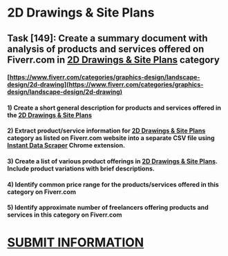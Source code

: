 # 2D Drawings & Site Plans
## Task [149]: Create a summary document with analysis of products and services offered on Fiverr.com in [2D Drawings & Site Plans](https://www.fiverr.com/categories/graphics-design/landscape-design/2d-drawing) category
#### [https://www.fiverr.com/categories/graphics-design/landscape-design/2d-drawing](https://www.fiverr.com/categories/graphics-design/landscape-design/2d-drawing)
#### 1) Create a short general description for products and services offered in the [2D Drawings & Site Plans](https://www.fiverr.com/categories/graphics-design/landscape-design/2d-drawing)
#### 2) Extract product/service information for [2D Drawings & Site Plans](https://www.fiverr.com/categories/graphics-design/landscape-design/2d-drawing) category as listed on Fiverr.com website into a separate CSV file using [Instant Data Scraper](https://chrome.google.com/webstore/detail/instant-data-scraper/ofaokhiedipichpaobibbnahnkdoiiah) Chrome extension.
#### 3) Create a list of various product offerings in [2D Drawings & Site Plans](https://www.fiverr.com/categories/graphics-design/landscape-design/2d-drawing). Include product variations with brief descriptions.
#### 4) Identify common price range for the products/services offered in this category on Fiverr.com
#### 5) Identify approximate number of freelancers offering products and services in this category on Fiverr.com

# [SUBMIT INFORMATION](https://forms.office.com/r/8AEKjkLxKG)
